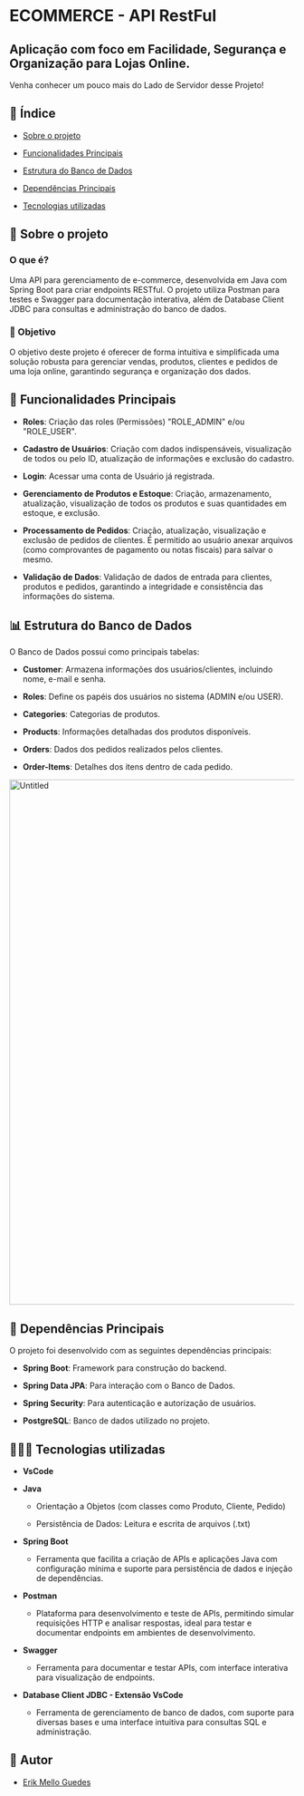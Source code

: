 # ECOMMERCE - API RestFul

## Aplicação com foco em Facilidade, Segurança e Organização para Lojas Online.

Venha conhecer um pouco mais do Lado de Servidor desse Projeto!

## 📑 Índice

* [Sobre o projeto](#sobre-o-projeto)

* [Funcionalidades Principais](#funcionalidades-principais)

* [Estrutura do Banco de Dados](#estrutura-do-banco-de-dados)

* [Dependências Principais](#dependências-principais)

* [Tecnologias utilizadas](#tecnologias-utilizadas)

## 📁 Sobre o projeto

### O que é?

Uma API para gerenciamento de e-commerce, desenvolvida em Java com Spring Boot para criar endpoints RESTful. O projeto utiliza Postman para testes e Swagger para documentação interativa, além de Database Client JDBC para consultas e administração do banco de dados.

### 🎯 Objetivo

O objetivo deste projeto é oferecer de forma intuitiva e simplificada uma solução robusta para gerenciar vendas, produtos, clientes e pedidos de uma loja online, garantindo segurança e organização dos dados.

## 📌 Funcionalidades Principais

* **Roles**: Criação das roles (Permissões) "ROLE_ADMIN" e/ou "ROLE_USER".

* **Cadastro de Usuários**: Criação com dados indispensáveis, visualização de todos ou pelo ID, atualização de informações e exclusão do cadastro.

* **Login**: Acessar uma conta de Usuário já registrada.

* **Gerenciamento de Produtos e Estoque**: Criação, armazenamento, atualização, visualização de todos os produtos e suas quantidades em estoque, e exclusão.

* **Processamento de Pedidos**: Criação, atualização, visualização e exclusão de pedidos de clientes. É permitido ao usuário anexar arquivos (como comprovantes de pagamento ou notas fiscais) para salvar o mesmo.

* **Validação de Dados**: Validação de dados de entrada para clientes, produtos e pedidos, garantindo a integridade e consistência das informações do sistema.

## 📊 Estrutura do Banco de Dados

O Banco de Dados possui como principais tabelas:

* **Customer**: Armazena informações dos usuários/clientes, incluindo nome, e-mail e senha.

* **Roles**: Define os papéis dos usuários no sistema (ADMIN e/ou USER).

* **Categories**: Categorias de produtos.

* **Products**: Informações detalhadas dos produtos disponíveis.

* **Orders**: Dados dos pedidos realizados pelos clientes.

* **Order-Items**: Detalhes dos itens dentro de cada pedido.

<img width="1388" height="927" alt="Untitled" src="https://github.com/user-attachments/assets/1b463db5-6999-4462-8947-2ef565c1ea8e" />

## 💪 Dependências Principais

O projeto foi desenvolvido com as seguintes dependências principais:

* **Spring Boot**: Framework para construção do backend.

* **Spring Data JPA**: Para interação com o Banco de Dados.

* **Spring Security**: Para autenticação e autorização de usuários.

* **PostgreSQL**: Banco de dados utilizado no projeto.

## 👩🏻‍💻 Tecnologias utilizadas

* **VsCode**

* **Java**

  * Orientação a Objetos (com classes como Produto, Cliente, Pedido)

  * Persistência de Dados: Leitura e escrita de arquivos (.txt)

* **Spring Boot**

  * Ferramenta que facilita a criação de APIs e aplicações Java com configuração mínima e suporte para persistência de dados e injeção de dependências.

* **Postman**

  * Plataforma para desenvolvimento e teste de APIs, permitindo simular requisições HTTP e analisar respostas, ideal para testar e documentar endpoints em ambientes de desenvolvimento.

* **Swagger**

  * Ferramenta para documentar e testar APIs, com interface interativa para visualização de endpoints.

* **Database Client JDBC - Extensão VsCode**

  * Ferramenta de gerenciamento de banco de dados, com suporte para diversas bases e uma interface intuitiva para consultas SQL e administração.

## 🎨 Autor

* [Erik Mello Guedes](https://github.com/erikmello589)

